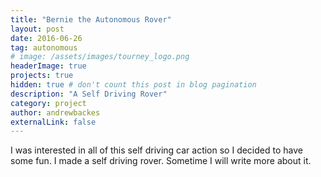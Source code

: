 ```yaml
---
title: "Bernie the Autonomous Rover"
layout: post
date: 2016-06-26
tag: autonomous
# image: /assets/images/tourney_logo.png
headerImage: true
projects: true
hidden: true # don't count this post in blog pagination
description: "A Self Driving Rover"
category: project
author: andrewbackes
externalLink: false
---
```


I was interested in all of this self driving car action so I decided to have some fun. I made a self driving rover. Sometime I will write more about it.
